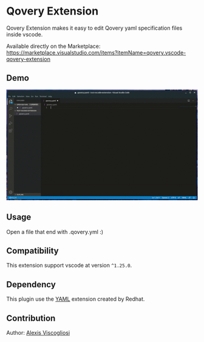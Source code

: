 # Qovery Extension
Qovery Extension makes it easy to edit Qovery yaml specification files inside vscode.

Available directly on the Marketplace: https://marketplace.visualstudio.com/items?itemName=qovery.vscode-qovery-extension

## Demo 
![Demo of the plugin](.github/ext-demo.gif)

## Usage
Open a file that end with .qovery.yml :)

## Compatibility
This extension support vscode at version `^1.25.0`.

## Dependency

This plugin use the [YAML](https://marketplace.visualstudio.com/items?itemName=redhat.vscode-yaml) extension created by Redhat.

## Contribution

Author: [Alexis Viscogliosi](https://github.com/alexisvisco)
